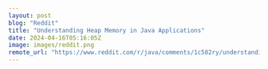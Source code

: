 ```yaml
---
layout: post
blog: "Reddit"
title: "Understanding Heap Memory in Java Applications"
date: 2024-04-16T05:16:05Z
image: images/reddit.png
remote_url: "https://www.reddit.com/r/java/comments/1c582ry/understanding_heap_memory_in_java_applications/"
---
```

